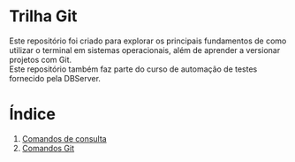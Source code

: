 # Trilha Git
Este repositório foi criado para explorar os principais fundamentos de como utilizar o terminal em sistemas operacionais, além de aprender a versionar projetos com Git. <br>
Este repositório também faz parte do curso de automação de testes fornecido pela DBServer.

# Índice
1. [Comandos de consulta](comandos-consulta)
2. [Comandos Git](comandos-git)